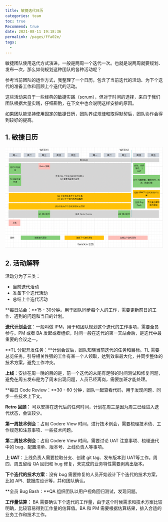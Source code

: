 ```yaml
---
title: 敏捷迭代日历
categories: team
toc: true
Recommend: true
date: 2021-08-11 19:18:36
permalink: /pages/ffa02e/
tags: 
  - 
---
```


敏捷团队使用迭代方式演进，一般是两周一个迭代一次。也就是说两周就要规划、发布一次，那么如何规划这种团队的各种活动呢？

参考当前团队的运作方式，我整理了一个日历，包含了当前迭代的活动、为下个迭代的准备工作和回顾上个迭代的活动。

这些活动来自于一些经典的敏捷实践（scrum），但对于时间的选择，来自于我们团队根据大量实践，仔细斟酌，在下文中也会说明这样安排的原因。

如果团队能坚持使用固定的敏捷日历，团队养成规律和取得默契后，团队协作会得到较好的提高。



## 1. 敏捷日历

![image-20210205231125414](agile-calendar/image-20210205231125414.png)

## 2. 活动解释

活动分为了三类：

- 当前迭代活动
- 准备下个迭代活动
- 总结上个迭代活动

**每日站会：**15 - 30分钟。用于团队同步每个人的工作，需要更新前日的工作、遇到的问题和当日的计划。

**迭代计划会议**：一般叫做 IPM，用于和团队规划这个迭代的工作事项，需要全员参与。PM 或者 BA 发起或者组织，时间一般在迭代的第一天站会后，是迭代中最重要的会议之一。

**TL 分配开发任务：**计划会议后，团队知晓当前迭代的任务和目标。TL 需要总览任务，引导相关性强的工作有某一个人领取，达到效率最大化，并同步整体的技术方案，避免工作冲突。

**上线**：安排在周一晚的目的是，前一个迭代的末尾有足够的时间测试和修复问题，避免在周五发布是为了周末出现问题，人员已经离岗，需要加班才能处理。

**每日 Code Review：**30 -  60 分钟，团队一起查看代码，用于发现问题、同步一些技术上下文。

**Retro 回顾：** 可以安排在迭代后的任何时间，计划在周三是因为周三已经进入迭代状态，会议较少。

**第一周技术例会**：占用 Codere View 时间，进行技术例会，需要梳理技术债、工作规范和注意事项、一些技术问题。

**第二周技术例会**：占用 Codere View 时间，需要讨论 UAT 注意事项、梳理迭代中的 bug、配置清单、版本号、上线负责人等事项。

**上 UAT**：上线负责人需要拉取分支、创建 git tag、发布版本到 UAT等工作。周四、周五留给 QA 回归和 bug 修复，未完成的业务特性需要剥离出版本。

**下个迭代的技术方案**：没有 bug 需要修复的人员开始设计下个迭代的技术方案，比如 API、数据库设计等，并和团队确认。

**全员 Bug Bash：**QA 组织团队以用户视角回归测试，发现问题。

**工作量估算：** BA 需要确认下个迭代的工作量，由于这个时候需求和技术方案比较明确，比较容易得到工作量的估算值。BA 和 PM 需要根据估算结果，排入合适的业务工作和技术工作。







